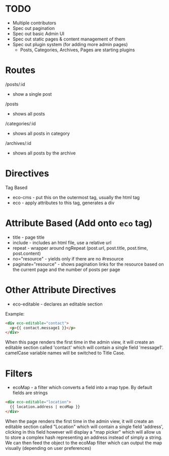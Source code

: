 TODO
===

* Multiple contributors
* Spec out pagination
* Spec out basic Admin UI
* Spec out static pages & content management of them
* Spec out plugin system (for adding more admin pages)
  * Posts, Categories, Archives, Pages are starting plugins

Routes
===

/posts/:id
- show a single post

/posts
- shows all posts

/categories/:id
- shows all posts in category

/archives/:id
- shows all posts by the archive

Directives
===

Tag Based
* eco-cms - put this on the outermost tag, usually the html tag
* eco - apply attributes to this tag, generates a div

Attribute Based (Add onto `eco` tag)
===

* title - page title
* include - includes an html file, use a relative url
* repeat - wrapper around ngRepeat
(post.url, post.title, post.time, post.content)
* no="resource" - yields only if there are no #resource
* paginate="resource" - shows pagination links for the resource based on
the current page and the number of posts per page

Other Attribute Directives
===

* eco-editable - declares an editable section

Example: 

```html
<div eco-editable="contact">
  <p>{{ contact.message1 }}</p>
</div>
```

When this page renders the first time in the admin view, it will create
an editable section called 'contact' which will contain a single field
'message1'. camelCase variable names will be switched to Title Case.

Filters
===

* ecoMap - a filter which converts a field into a map type. By default
fields are strings

```html
<div eco-editable="location">
  {{ location.address | ecoMap }}
</div>
```

When the page renders the first time in the admin view, it will create
an editable section called "Location" which will contain a single field
'address', clicking in this field however will display a "map picker"
which will allow us to store a complex hash representing an address
instead of simply a string. We can then feed the object to the ecoMap
filter which can output the map visually (depending on user preferences)
